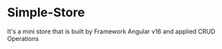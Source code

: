 # Simple-Store
It's a mini store that is built by Framework Angular v16 and applied CRUD Operations
